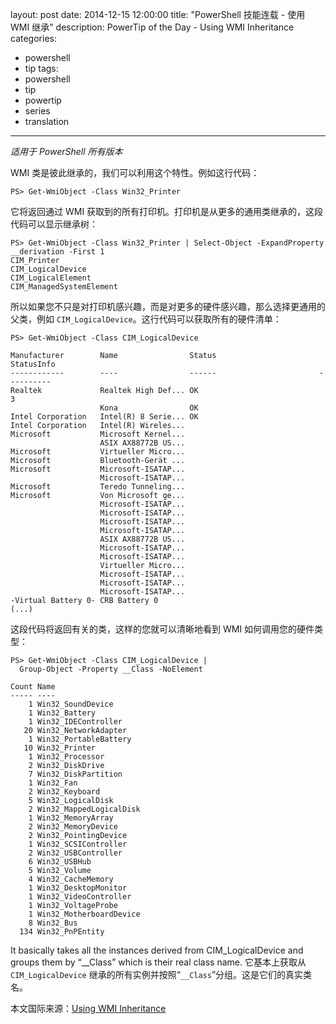 ﻿layout: post
date: 2014-12-15 12:00:00
title: "PowerShell 技能连载 - 使用 WMI 继承"
description: PowerTip of the Day - Using WMI Inheritance
categories:
- powershell
- tip
tags:
- powershell
- tip
- powertip
- series
- translation
---
_适用于 PowerShell 所有版本_

WMI 类是彼此继承的，我们可以利用这个特性。例如这行代码：

    PS> Get-WmiObject -Class Win32_Printer 

它将返回通过 WMI 获取到的所有打印机。打印机是从更多的通用类继承的，这段代码可以显示继承树：

    PS> Get-WmiObject -Class Win32_Printer | Select-Object -ExpandProperty __derivation -First 1
    CIM_Printer
    CIM_LogicalDevice
    CIM_LogicalElement
    CIM_ManagedSystemElement 

所以如果您不只是对打印机感兴趣，而是对更多的硬件感兴趣，那么选择更通用的父类，例如 `CIM_LogicalDevice`。这行代码可以获取所有的硬件清单：

    PS> Get-WmiObject -Class CIM_LogicalDevice
    
    Manufacturer        Name                Status                       StatusInfo
    ------------        ----                ------                       ----------
    Realtek             Realtek High Def... OK                                    3
                        Kona                OK                                     
    Intel Corporation   Intel(R) 8 Serie... OK                                     
    Intel Corporation   Intel(R) Wireles...                                        
    Microsoft           Microsoft Kernel...                                        
                        ASIX AX88772B US...                                        
    Microsoft           Virtueller Micro...                                        
    Microsoft           Bluetooth-Gerät ...                                        
    Microsoft           Microsoft-ISATAP...                                        
                        Microsoft-ISATAP...                                        
    Microsoft           Teredo Tunneling...                                        
    Microsoft           Von Microsoft ge...                                        
                        Microsoft-ISATAP...                                        
                        Microsoft-ISATAP...                                        
                        Microsoft-ISATAP...                                        
                        Microsoft-ISATAP...                                        
                        ASIX AX88772B US...                                        
                        Microsoft-ISATAP...                                        
                        Microsoft-ISATAP...                                        
                        Virtueller Micro...                                        
                        Microsoft-ISATAP...                                        
                        Microsoft-ISATAP...                                        
                        Microsoft-ISATAP...                                        
    -Virtual Battery 0- CRB Battery 0   
    (...)        

这段代码将返回有关的类，这样的您就可以清晰地看到 WMI 如何调用您的硬件类型：

     
    PS> Get-WmiObject -Class CIM_LogicalDevice |
      Group-Object -Property __Class -NoElement
    
    Count Name                     
    ----- ----                     
        1 Win32_SoundDevice        
        1 Win32_Battery            
        1 Win32_IDEController      
       20 Win32_NetworkAdapter     
        1 Win32_PortableBattery    
       10 Win32_Printer            
        1 Win32_Processor          
        2 Win32_DiskDrive          
        7 Win32_DiskPartition      
        1 Win32_Fan                
        2 Win32_Keyboard           
        5 Win32_LogicalDisk        
        2 Win32_MappedLogicalDisk  
        1 Win32_MemoryArray        
        2 Win32_MemoryDevice       
        2 Win32_PointingDevice     
        1 Win32_SCSIController     
        2 Win32_USBController      
        6 Win32_USBHub             
        5 Win32_Volume             
        4 Win32_CacheMemory        
        1 Win32_DesktopMonitor     
        1 Win32_VideoController    
        1 Win32_VoltageProbe       
        1 Win32_MotherboardDevice  
        8 Win32_Bus                
      134 Win32_PnPEntity    
    

It basically takes all the instances derived from CIM_LogicalDevice and groups them by “__Class” which is their real class name.
它基本上获取从 `CIM_LogicalDevice` 继承的所有实例并按照“`__Class`”分组。这是它们的真实类名。

<!--more-->
本文国际来源：[Using WMI Inheritance](http://powershell.com/cs/blogs/tips/archive/2014/12/15/using-wmi-inheritance.aspx)
